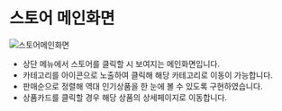 # 스토어 메인화면
![스토어메인화면](https://user-images.githubusercontent.com/112814104/217749586-0aa733b4-01fa-41e1-9e3d-ea370fc58d80.jpg)
- 상단 메뉴에서 스토어를 클릭할 시 보여지는 메인화면입니다.
- 카테고리를 아이콘으로 노출하여 클릭해 해당 카테고리로 이동이 가능합니다.
- 판매순으로 정렬해 역대 인기상품을 한 눈에 볼 수 있도록 구현하였습니다.
- 상품카드를 클릭할 경우 해당 상품의 상세페이지로 이동합니다.
